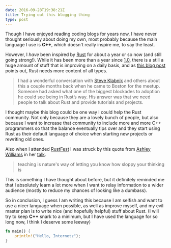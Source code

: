 ```yaml
---
date: 2016-09-28T19:38:21Z
title: Trying out this blogging thing
type: post
---
```


Though I have enjoyed reading coding blogs for years now, I have never thought seriously about doing my own, most
probably because the main language I use is **C++**, which doesn't really inspire me, to say the least.

However, I *have* been inspired by [Rust](https://www.rust-lang.org/en-US/) for about a year or so now (and still going
strong!). While it has been more than a year since [1.0](https://blog.rust-lang.org/2015/05/15/Rust-1.0.html), there is
a still a huge amount of stuff that is improving on a daily basis, and as
[this blog post](http://mgattozzi.github.io/2016/09/27/blog-about-rust.html) points out, Rust needs more content of all
types.

> I had a wonderful conversation with [Steve Klabnik](https://twitter.com/steveklabnik) and others about this a couple
> months back when he came to Boston for the meetup. Someone had asked what one of the biggest blockades to adoption he
> could see being in Rust’s way. His answer was that we need people to talk about Rust and provide tutorials and projects.

I thought maybe this blog could be one way I could help the Rust community. Not only because they are a lovely bunch of
people, but also because I want to increase that community to include more and more C++ programmers so that the balance
eventually tips over and they start using Rust as their default language of choice when starting new projects or rewriting
old ones.

Also when I attended [RustFest](http://www.rustfest.eu/) I was struck by this quote from
[Ashley Williams](https://twitter.com/ag_dubs) in her [talk](https://intermezzos.github.io/rustfest2016).

> teaching is nature's way of letting you know how sloppy your thinking is

This is something I have thought about before, but it definitely reminded me that I absolutely learn a lot more when I
want to relay information to a wider audience (mostly to reduce my chances of looking like a dumbass).

So in conclusion, I guess I am writing this because I am selfish and want to use a nicer language when possible, as well
as improve myself, and my evil master plan is to write nice (and hopefully helpful) stuff about Rust. (I will try to
keep **C++** snark to a minimum, but I have used the language for so long now, I think I deserve some leeway)

```rust
fn main() {
    println!("Hello, Internetz");
}
```